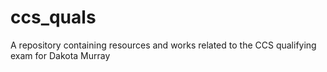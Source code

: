 # ccs_quals
A repository containing resources and works related to the CCS qualifying exam for Dakota Murray
